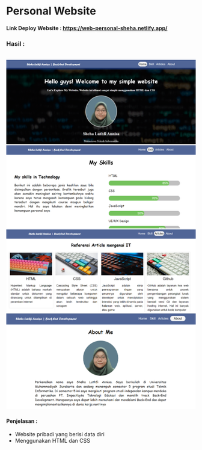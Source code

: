 # Personal Website
#### Link Deploy Website : https://web-personal-sheha.netlify.app/
### Hasil :
<br> ![home](home.png)
<br> ![skill](skill.png)
<br> ![articles](articles.png)
<br> ![about](about.png)
#### Penjelasan :
- Website pribadi yang berisi data diri
- Menggunakan HTML dan CSS
